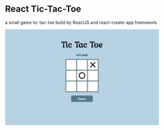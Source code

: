 # React Tic-Tac-Toe

a small game tic-tac-toe build by ReactJS and react-create-app framework.

![](./react-tic-tac-toe.png)